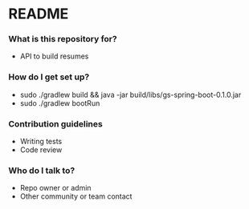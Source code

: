 # README #

### What is this repository for? ###

* API to build resumes

### How do I get set up? ###
* sudo ./gradlew build && java -jar build/libs/gs-spring-boot-0.1.0.jar
* sudo ./gradlew bootRun

### Contribution guidelines ###

* Writing tests
* Code review

### Who do I talk to? ###

* Repo owner or admin
* Other community or team contact